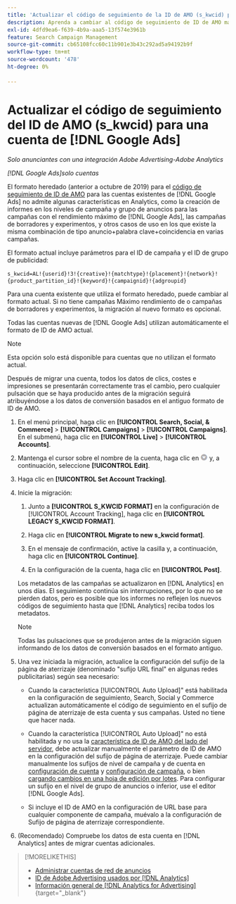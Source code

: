 ```yaml
---
title: 'Actualizar el código de seguimiento de la ID de AMO (s_kwcid) para una cuenta  [!DNL Google Ads] '
description: Aprenda a cambiar al código de seguimiento de ID de AMO más reciente para una cuenta de  [!DNL Google Ads] .
exl-id: 4dfd9ea6-f639-4b9a-aaa5-13f574e3961b
feature: Search Campaign Management
source-git-commit: cb65108fcc60c11b901e3b43c292ad5a94192b9f
workflow-type: tm+mt
source-wordcount: '478'
ht-degree: 0%

---
```


# Actualizar el código de seguimiento del ID de AMO (s_kwcid) para una cuenta de [!DNL Google Ads]

*Solo anunciantes con una integración Adobe Advertising-Adobe Analytics*

*[!DNL Google Ads]solo cuentas*

El formato heredado (anterior a octubre de 2019) para el [código de seguimiento de ID de AMO](/help/integrations/analytics/ids.md#amo-id-formats) para las cuentas existentes de [!DNL Google Ads] no admite algunas características en Analytics, como la creación de informes en los niveles de campaña y grupo de anuncios para las campañas con el rendimiento máximo de [!DNL Google Ads], las campañas de borradores y experimentos, y otros casos de uso en los que existe la misma combinación de tipo anuncio+palabra clave+coincidencia en varias campañas.

El formato actual incluye parámetros para el ID de campaña y el ID de grupo de publicidad:

```
s_kwcid=AL!{userid}!3!{creative}!{matchtype}!{placement}!{network}!{product_partition_id}!{keyword}!{campaignid}!{adgroupid}
```

Para una cuenta existente que utiliza el formato heredado, puede cambiar al formato actual. Si no tiene campañas Máximo rendimiento de o campañas de borradores y experimentos, la migración al nuevo formato es opcional.

Todas las cuentas nuevas de [!DNL Google Ads] utilizan automáticamente el formato de ID de AMO actual.

>[!NOTE]
>
>Esta opción solo está disponible para cuentas que no utilizan el formato actual.
>
>Después de migrar una cuenta, todos los datos de clics, costes e impresiones se presentarán correctamente tras el cambio, pero cualquier pulsación que se haya producido antes de la migración seguirá atribuyéndose a los datos de conversión basados en el antiguo formato de ID de AMO.

1. En el menú principal, haga clic en **[!UICONTROL Search, Social, & Commerce]** \> **[!UICONTROL Campaigns]** \> **[!UICONTROL Campaigns]**. En el submenú, haga clic en **[!UICONTROL Live]** \> **[!UICONTROL Accounts]**.

1. Mantenga el cursor sobre el nombre de la cuenta, haga clic en ![icono desplegable de flecha](/help/search-social-commerce/assets/arrow-dropdown-menu.png) y, a continuación, seleccione **[!UICONTROL Edit]**.

1. Haga clic en **[!UICONTROL Set Account Tracking]**.

1. Inicie la migración:

   1. Junto a **[!UICONTROL S_KWCID FORMAT]** en la configuración de [!UICONTROL Account Tracking], haga clic en **[!UICONTROL LEGACY S_KWCID FORMAT]**.

   1. Haga clic en **[!UICONTROL Migrate to new s_kwcid format]**.

   1. En el mensaje de confirmación, active la casilla y, a continuación, haga clic en **[!UICONTROL Continue]**.

   1. En la configuración de la cuenta, haga clic en **[!UICONTROL Post]**.

   Los metadatos de las campañas se actualizaron en [!DNL Analytics] en unos días. El seguimiento continúa sin interrupciones, por lo que no se pierden datos, pero es posible que los informes no reflejen los nuevos códigos de seguimiento hasta que [!DNL Analytics] reciba todos los metadatos.

   >[!NOTE]
   >
   >Todas las pulsaciones que se produjeron antes de la migración siguen informando de los datos de conversión basados en el formato antiguo.

1. Una vez iniciada la migración, actualice la configuración del sufijo de la página de aterrizaje (denominado &quot;sufijo URL final&quot; en algunas redes publicitarias) según sea necesario:

   * Cuando la característica [!UICONTROL Auto Upload]&quot; está habilitada en la configuración de seguimiento, Search, Social y Commerce actualizan automáticamente el código de seguimiento en el sufijo de página de aterrizaje de esta cuenta y sus campañas. Usted no tiene que hacer nada.

   * Cuando la característica [!UICONTROL Auto Upload]&quot; no está habilitada y no usa la [característica de ID de AMO del lado del servidor](/help/integrations/analytics/ids.md#amo-id-formats), debe actualizar manualmente el parámetro de ID de AMO en la configuración del sufijo de página de aterrizaje. Puede cambiar manualmente los sufijos de nivel de campaña y de cuenta en [configuración de cuenta](/help/search-social-commerce/campaign-management/accounts/ad-network-account-manage.md) y [configuración de campaña](/help/search-social-commerce/campaign-management/campaigns/campaign-settings-google.md), o bien [cargando cambios en una hoja de edición por lotes](/help/search-social-commerce/campaign-management/bulksheets/bulksheet-upload.md). Para configurar un sufijo en el nivel de grupo de anuncios o inferior, use el editor [!DNL Google Ads].

   * Si incluye el ID de AMO en la configuración de URL base para cualquier componente de campaña, muévalo a la configuración de Sufijo de página de aterrizaje correspondiente.

1. (Recomendado) Compruebe los datos de esta cuenta en [!DNL Analytics] antes de migrar cuentas adicionales.

>[!MORELIKETHIS]
>
>* [Administrar cuentas de red de anuncios](ad-network-account-manage.md)
>* [ID de Adobe Advertising usados por [!DNL Analytics]](/help/integrations/analytics/ids.md)
>* [Información general de [!DNL Analytics for Advertising]](https://experienceleague.adobe.com/docs/advertising/integrations/home.html){target="_blank"}
